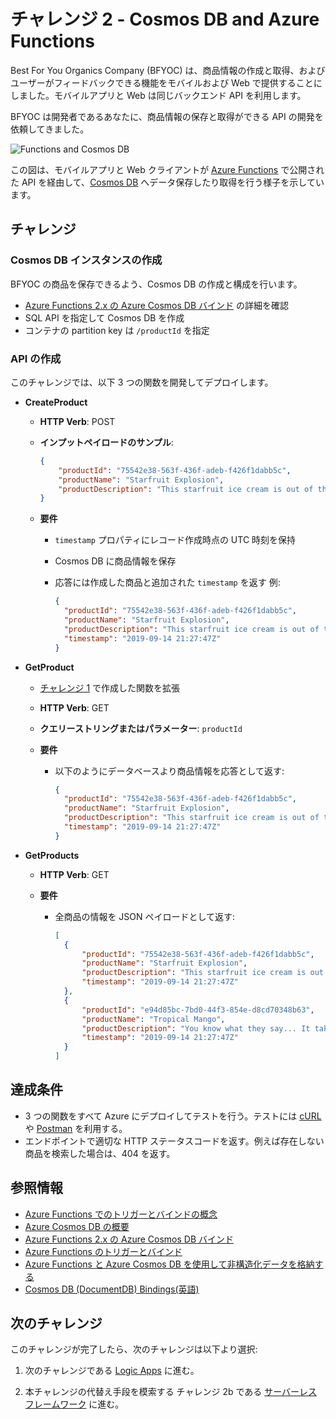 # チャレンジ 2 - Cosmos DB and Azure Functions

Best For You Organics Company (BFYOC) は、商品情報の作成と取得、およびユーザーがフィードバックできる機能をモバイルおよび Web で提供することにしました。モバイルアプリと Web は同じバックエンド API を利用します。

BFYOC は開発者であるあなたに、商品情報の保存と取得ができる API の開発を依頼してきました。

![Functions and Cosmos DB](../Images/challenge-2.png)

この図は、モバイルアプリと Web クライアントが [Azure Functions](https://azure.microsoft.com/ja-jp/services/functions/) で公開された API を経由して、[Cosmos DB](https://docs.microsoft.com/ja-jp/azure/cosmos-db/) へデータ保存したり取得を行う様子を示しています。

## チャレンジ

### Cosmos DB インスタンスの作成

BFYOC の商品を保存できるよう、Cosmos DB の作成と構成を行います。

- [Azure Functions 2.x の Azure Cosmos DB バインド](https://docs.microsoft.com/ja-jp/azure/azure-functions/functions-bindings-cosmosdb-v2) の詳細を確認
- SQL API を指定して Cosmos DB を作成
- コンテナの partition key は `/productId` を指定

### API の作成

このチャレンジでは、以下 3 つの関数を開発してデプロイします。

- **CreateProduct**

  - **HTTP Verb**: POST
  - **インプットペイロードのサンプル**:

      ```JSON
      {
          "productId": "75542e38-563f-436f-adeb-f426f1dabb5c",
          "productName": "Starfruit Explosion",
          "productDescription": "This starfruit ice cream is out of this world!"
      }
      ```

  - **要件**

    - `timestamp` プロパティにレコード作成時点の UTC 時刻を保持
    - Cosmos DB に商品情報を保存
    - 応答には作成した商品と追加された `timestamp` を返す
    例:

      ```JSON
      {
        "productId": "75542e38-563f-436f-adeb-f426f1dabb5c",
        "productName": "Starfruit Explosion",
        "productDescription": "This starfruit ice cream is out of this world!",
        "timestamp": "2019-09-14 21:27:47Z"
      }
      ```

- **GetProduct**

  - [チャレンジ 1](..//Chanllenge1-Azure-Function-Basics/readme.md) で作成した関数を拡張
  - **HTTP Verb**: GET
  - **クエリーストリングまたはパラメーター**: `productId`
  - **要件**

    - 以下のようにデータベースより商品情報を応答として返す:

        ```JSON
        {
          "productId": "75542e38-563f-436f-adeb-f426f1dabb5c",
          "productName": "Starfruit Explosion",
          "productDescription": "This starfruit ice cream is out of this world!",
          "timestamp": "2019-09-14 21:27:47Z"
        }
        ```

- **GetProducts**

  - **HTTP Verb**: GET
  - **要件**

    - 全商品の情報を JSON ペイロードとして返す:

        ```JSON
        [
          {
              "productId": "75542e38-563f-436f-adeb-f426f1dabb5c",
              "productName": "Starfruit Explosion",
              "productDescription": "This starfruit ice cream is out of this world!",
              "timestamp": "2019-09-14 21:27:47Z"
          },
          {
              "productId": "e94d85bc-7bd0-44f3-854e-d8cd70348b63",
              "productName": "Tropical Mango",
              "productDescription": "You know what they say... It takes two.  You.  And this ice cream.",
              "timestamp": "2019-09-14 21:27:47Z"
          }
        ]
        ```

## 達成条件

- 3 つの関数をすべて Azure にデプロイしてテストを行う。テストには [cURL](https://curl.haxx.se/) や [Postman](https://www.getpostman.com/) を利用する。
- エンドポイントで適切な HTTP ステータスコードを返す。例えば存在しない商品を検索した場合は、404 を返す。

## 参照情報

- [Azure Functions でのトリガーとバインドの概念](https://docs.microsoft.com/ja-jp/azure/azure-functions/functions-triggers-bindings)
- [Azure Cosmos DB の概要](https://docs.microsoft.com/ja-jp/azure/cosmos-db/introduction)
- [Azure Functions 2.x の Azure Cosmos DB バインド](https://docs.microsoft.com/ja-jp/azure/azure-functions/functions-bindings-cosmosdb-v2)
- [Azure Functions のトリガーとバインド](https://docs.microsoft.com/ja-jp/azure/azure-functions/functions-bindings-http-webhook)
- [Azure Functions と Azure Cosmos DB を使用して非構造化データを格納する](https://docs.microsoft.com/ja-jp/azure/azure-functions/functions-integrate-store-unstructured-data-cosmosdb)
- [Cosmos DB (DocumentDB) Bindings(英語)](https://docs.microsoft.com/en-us/sandbox/functions-recipes/cosmos-db?tabs=csharp)

## 次のチャレンジ

このチャレンジが完了したら、次のチャレンジは以下より選択:

1. 次のチャレンジである [Logic Apps](..//Challenge-3-Logic-Apps/readme.md) に進む。

1. 本チャレンジの代替え手段を模索する チャレンジ 2b である [サーバーレスフレームワーク](..//Challenge-2b-Serverless-Framework/readme.md) に進む。
